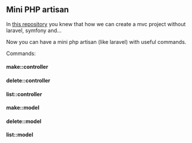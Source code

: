 ## Mini PHP artisan
In [this repository](https://github.com/Yasinrabiee/Mvc-Without-Laravel) you knew that how we can create a mvc project without laravel, symfony and...

Now you can have a mini php artisan (like laravel) with useful commands.

Commands:

#### make::controller
#### delete::controller
#### list::controller
#### make::model
#### delete::model
#### list::model
